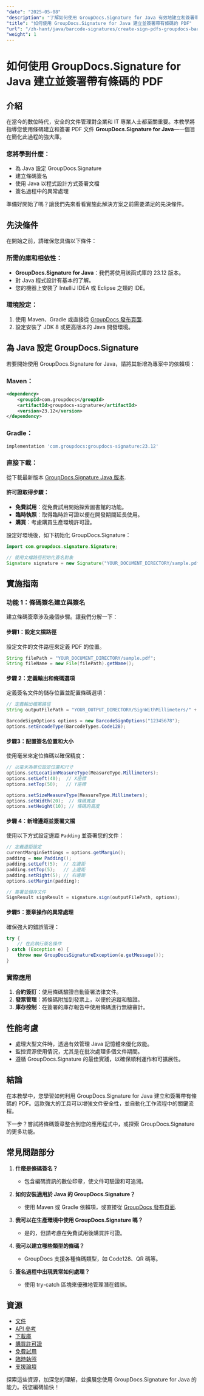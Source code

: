 ```yaml
---
"date": "2025-05-08"
"description": "了解如何使用 GroupDocs.Signature for Java 有效地建立和簽署帶有條碼的 PDF 文件。遵循這份全面的指南，實現安全的數位文件管理。"
"title": "如何使用 GroupDocs.Signature for Java 建立並簽署帶有條碼的 PDF"
"url": "/zh-hant/java/barcode-signatures/create-sign-pdfs-groupdocs-barcode-java/"
"weight": 1
---
```


# 如何使用 GroupDocs.Signature for Java 建立並簽署帶有條碼的 PDF

## 介紹
在當今的數位時代，安全的文件管理對企業和 IT 專業人士都至關重要。本教學將指導您使用條碼建立和簽署 PDF 文件 **GroupDocs.Signature for Java**—一個旨在簡化此過程的強大庫。

### 您將學到什麼：
- 為 Java 設定 GroupDocs.Signature
- 建立條碼簽名
- 使用 Java 以程式設計方式簽署文檔
- 簽名過程中的異常處理

準備好開始了嗎？讓我們先來看看實施此解決方案之前需要滿足的先決條件。

## 先決條件
在開始之前，請確保您具備以下條件：

### 所需的庫和相依性：
- **GroupDocs.Signature for Java**：我們將使用該函式庫的 23.12 版本。
- 對 Java 程式設計有基本的了解。
- 您的機器上安裝了 IntelliJ IDEA 或 Eclipse 之類的 IDE。

### 環境設定：
1. 使用 Maven、Gradle 或直接從 [GroupDocs 發布頁面](https://releases。groupdocs.com/signature/java/).
2. 設定安裝了 JDK 8 或更高版本的 Java 開發環境。

## 為 Java 設定 GroupDocs.Signature
若要開始使用 GroupDocs.Signature for Java，請將其新增為專案中的依賴項：

### Maven：
```xml
<dependency>
    <groupId>com.groupdocs</groupId>
    <artifactId>groupdocs-signature</artifactId>
    <version>23.12</version>
</dependency>
```

### Gradle：
```gradle
implementation 'com.groupdocs:groupdocs-signature:23.12'
```

### 直接下載：
從下載最新版本 [GroupDocs.Signature Java 版本](https://releases。groupdocs.com/signature/java/).

#### 許可證取得步驟：
- **免費試用**：從免費試用開始探索圖書館的功能。
- **臨時執照**：取得臨時許可證以便在開發期間延長使用。
- **購買**：考慮購買生產環境許可證。

設定好環境後，如下初始化 GroupDocs.Signature：

```java
import com.groupdocs.signature.Signature;

// 使用文檔路徑初始化簽名對象
Signature signature = new Signature("YOUR_DOCUMENT_DIRECTORY/sample.pdf");
```

## 實施指南
### 功能 1：條碼簽名建立與簽名
建立條碼簽章涉及幾個步驟。讓我們分解一下：

#### 步驟1：設定文檔路徑
設定文件的文件路徑來定義 PDF 的位置。

```java
String filePath = "YOUR_DOCUMENT_DIRECTORY/sample.pdf";
String fileName = new File(filePath).getName();
```

#### 步驟 2：定義輸出和條碼選項
定義簽名文件的儲存位置並配置條碼選項：

```java
// 定義輸出檔案路徑
String outputFilePath = "YOUR_OUTPUT_DIRECTORY/SignWithMillimeters/" + fileName;

BarcodeSignOptions options = new BarcodeSignOptions("12345678");
options.setEncodeType(BarcodeTypes.Code128);
```

#### 步驟3：配置簽名位置和大小
使用毫米來定位條碼以確保精度：

```java
// 以毫米為單位設定位置和尺寸
options.setLocationMeasureType(MeasureType.Millimeters);
options.setLeft(40);  // X座標
options.setTop(50);   // Y座標

options.setSizeMeasureType(MeasureType.Millimeters);
options.setWidth(20);  // 條碼寬度
options.setHeight(10); // 條碼的高度
```

#### 步驟 4：新增邊距並簽署文檔
使用以下方式設定邊距 `Padding` 並簽署您的文件：

```java
// 定義邊距設定
currentMarginSettings = options.getMargin();
padding = new Padding();
padding.setLeft(5);  // 左邊距
padding.setTop(5);   // 上邊距
padding.setRight(5); // 右邊距
options.setMargin(padding);

// 簽署並儲存文件
SignResult signResult = signature.sign(outputFilePath, options);
```

#### 步驟5：簽章操作的異常處理
確保強大的錯誤管理：

```java
try {
    // 在此執行簽名操作
} catch (Exception e) {
    throw new GroupDocsSignatureException(e.getMessage());
}
```

### 實際應用
1. **合約簽訂**：使用條碼驗證自動簽署法律文件。
2. **發票管理**：將條碼附加到發票上，以便於追蹤和驗證。
3. **庫存控制**：在簽署的庫存報告中使用條碼進行無縫審計。

## 性能考慮
- 處理大型文件時，透過有效管理 Java 記憶體來優化效能。
- 監控資源使用情況，尤其是在批次處理多個文件期間。
- 遵循 GroupDocs.Signature 的最佳實踐，以確保順利運作和可擴展性。

## 結論
在本教學中，您學習如何利用 GroupDocs.Signature for Java 建立和簽署帶有條碼的 PDF。這款強大的工具可以增強文件安全性，並自動化工作流程中的關鍵流程。

下一步？嘗試將條碼簽章整合到您的應用程式中，或探索 GroupDocs.Signature 的更多功能。

## 常見問題部分
1. **什麼是條碼簽名？**
   - 包含編碼資訊的數位印章，使文件可驗證和可追溯。

2. **如何安裝適用於 Java 的 GroupDocs.Signature？**
   - 使用 Maven 或 Gradle 依賴項，或直接從 [GroupDocs 發布頁面](https://releases。groupdocs.com/signature/java/).

3. **我可以在生產環境中使用 GroupDocs.Signature 嗎？**
   - 是的，但請考慮在免費試用後購買許可證。

4. **我可以建立哪些類型的條碼？**
   - GroupDocs 支援各種條碼類型，如 Code128、QR 碼等。

5. **簽名過程中出現異常如何處理？**
   - 使用 try-catch 區塊來優雅地管理潛在錯誤。

## 資源
- [文件](https://docs.groupdocs.com/signature/java/)
- [API 參考](https://reference.groupdocs.com/signature/java/)
- [下載庫](https://releases.groupdocs.com/signature/java/)
- [購買許可證](https://purchase.groupdocs.com/buy)
- [免費試用](https://releases.groupdocs.com/signature/java/)
- [臨時執照](https://purchase.groupdocs.com/temporary-license/)
- [支援論壇](https://forum.groupdocs.com/c/signature/)

探索這些資源，加深您的理解，並擴展您使用 GroupDocs.Signature for Java 的能力。祝您編碼愉快！